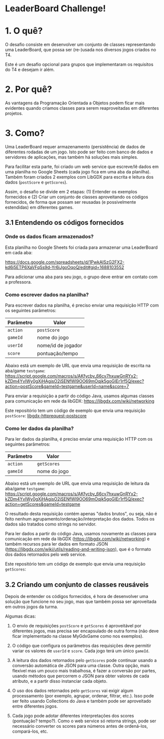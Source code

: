 # LeaderBoard Challenge!

# 1. O quê?
O desafio consiste em desenvolver um conjunto de classes representando uma LeaderBoard, que possa ser (re-)usada nos diversos jogos criados no T4. 

Este é um desafio opcional para grupos que implementaram os requisitos do T4 e desejam ir além.

# 2. Por quê?
As vantagens da Programação Orientada a Objetos podem ficar mais evidentes quando criamos classes para serem reaproveitadas em diferentes projetos.

# 3. Como?

Uma LeaderBoard requer armazenamento (persistência) de dados de diferentes rodadas de um jogo. Isto pode ser feito com banco de dados e servidores de aplicações, mas também há soluções mais simples.

Para facilitar esta parte, foi criado um web service que escreve/lê dados em uma planilha no Google Sheets (cada jogo fica em uma aba da planilha). Também foram criados 2 exemplos com LibGDX para escrita e leitura dos dados (`postScore` e `getScores`).

Assim, o desafio se divide em 2 etapas: (1) Entender os exemplos fornecidos e (2) Criar um conjunto de classes aproveitando os códigos fornecidos, de forma que possam ser reusadas (e possivelmente estendidas) em diferentes games.


## 3.1 Entendendo os códigos fornecidos

### Onde os dados ficam armazenados?

Esta planilha no Google Sheets foi criada para armazenar uma LeaderBoard em cada aba:

https://docs.google.com/spreadsheets/d/1PwkAISzG2FX2-kd6j5ETP6XaVFqSs9d-Yr6iJgoOqoQ/edit#gid=1688103552

Para adicionar uma aba para seu jogo, o grupo deve entrar em contato com a professora.

### Como escrever dados na planilha?

Para escrever dados na planilha, é preciso enviar uma requisição HTTP com os seguintes parâmetros:

|  Parâmetro  |  Valor  |
|---|---|
| `action` | `postScore` |
| `gameId` | nome do jogo |
| `userId` | nome/id de jogador | 
| `score` | pontuação/tempo |

Abaixo está um exemplo de URL que envia uma requisição de escrita na aba/game `testgame`:
https://script.google.com/macros/s/AKfycby_66cv7hxuwGnRYx2-kZDm4YvlWy0gXiHAgjsO2jSENfWI9OO69mOqjk5goGIEr1rf5Q/exec?action=postScore&gameId=testgame&userId=name&score=7

Para enviar a requisição a partir do código Java, usamos algumas classes para comunicação em rede da libGDX: https://libgdx.com/wiki/networking

Este repositório tem um código de exemplo que envia uma requisição `postScore`: [libgdx-httprequest-postscore](libgdx-httprequest-postscore)


### Como ler dados da planilha?

Para ler dados da planilha, é preciso enviar uma requisição HTTP com os seguintes parâmetros:

|  Parâmetro  |  Valor  |
|---|---|
| `action` | `getScores` |
| `gameId` | nome do jogo |


Abaixo está um exemplo de URL que envia uma requisição de leitura da aba/game `testgame`:
https://script.google.com/macros/s/AKfycby_66cv7hxuwGnRYx2-kZDm4YvlWy0gXiHAgjsO2jSENfWI9OO69mOqjk5goGIEr1rf5Q/exec?action=getScores&gameId=testgame

O resultado desta requisição contém apenas "dados brutos", ou seja, não é feito nenhum agrupamento/ordenação/interpretação dos dados. Todos os dados são tratados como strings no servidor.


Para ler dados a partir do código Java, usamos novamente as classes para comunicação em rede da libGDX (https://libgdx.com/wiki/networking) e também recursos para ler dados em formato JSON (https://libgdx.com/wiki/utils/reading-and-writing-json), que é o formato dos dados retornados pelo web service.

Este repositório tem um código de exemplo que envia uma requisição `getScores`: 

## 3.2 Criando um conjunto de classes reusáveis

Depois de entender os códigos fornecidos, é hora de desenvolver uma solução que funcione no seu jogo, mas que também possa ser aproveitada em outros jogos da turma.

Algumas dicas:

1. O envio de requisições `postScore` e `getScores` é aproveitável por diferentes jogos, mas precisa ser encapsulado de outra forma (não deve ficar implementado na classe MyGdxGame como nos exemplos).

2. O código que configura os parâmetros das requisições deve permitir variar os valores de `userId` e `score`. Cada jogo terá um único `gameId`.

3. A leitura dos dados retornados pelo `getScores` pode continuar usando a conversão automática de JSON para uma classe. Outra opção, mais flexível mas um pouco mais trabalhosa, é fazer a conversão por partes, usando métodos que percorrem o JSON para obter valores de cada atributo, e a partir disso instanciar cada objeto. 

4. O uso dos dados retornados pelo `getScores` vai exigir algum processamento (por exemplo, agrupar, ordenar, filtrar, etc.). Isso pode ser feito usando Collections do Java e também pode ser aproveitado entre diferentes jogos. 

5. Cada jogo pode adotar diferentes interpretações dos scores (pontuação? tempo?). Como o web service só retorna strings, pode ser necessário converter os scores para números antes de ordená-los, compará-los, etc.
